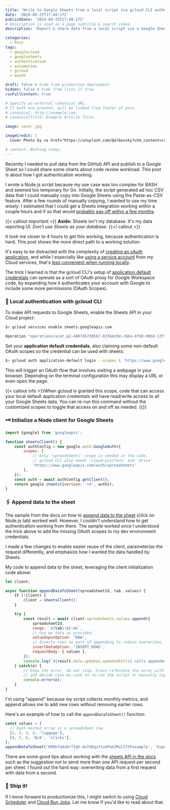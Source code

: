 ```yaml
---
title: 'Write to Google Sheets from a local script via gcloud CLI authentication'
date: '2024-09-25T17:48:17Z'
publishDate: '2024-09-25T17:48:17Z'
# Description is used as a page subtitle & search index.
description: 'Report & share data from a local script via a Google Sheet without implementing complicated authentication.'

categories:
  - Post
tags:
  - googlecloud
  - googlesheets
  - authentication
  - automation
  - gcloud
  - oauth

draft: false # hide from production deployment
hidden: false # hide from lists if true
rssFullContent: true

# Specify an external canonical URL.
# If both are present, will be linked from footer of post.
# canonical: http://example.com
# canonicalTitle: Example Article Title

image: cover.jpg

imageCredit: |
  Cover Photo by <a href="https://unsplash.com/@albovsky?utm_content=creditCopyText&utm_medium=referral&utm_source=unsplash">Glib Albovsky</a> on <a href="https://unsplash.com/photos/an-aerial-view-of-a-green-field-ClSDm_cFdOo?utm_content=creditCopyText&utm_medium=referral&utm_source=unsplash">Unsplash</a>

# context: Nothing today.
---
```


Recently I needed to pull data from the GitHub API and publish to a Google Sheet
so I could share some charts about code review workload. This post is about how
I got authentication working.

I wrote a Node.js script because my use case was too complex for BASH and
seemed too temporary for Go. Initially, the script generated ad hoc CSV data
that I could manually copy into Google Sheets using the Paste-as-CSV feature.
After a few rounds of manually copying, I wanted to use my time wisely: I
estimated that I could get a Sheets integration working within a couple hours
and if so that would
[probably pay off within a few months](https://dev.to/grayside/why-automate-1fac).

{{< callout important >}}
**Aside:** Sheets isn't my database. It's my data reporting UI.
*Don't use Sheets as your database.*
{{</ callout >}}

It took me closer to 4 hours to get this working, because authentication is
hard. This post shows the more direct path to a working solution.

It's easy to be distracted with the complexity of
[creating an oAuth application](https://developers.google.com/workspace/guides/configure-oauth-consent),
and while I especially like
[using a service account](https://developers.google.com/workspace/guides/create-credentials#service-account)
from my Cloud services, that's
[less convenient when running locally](https://cloud.google.com/sdk/docs/authorizing#service-account).

The trick I learned is that the gcloud CLI's setup of
[application default credentials](https://cloud.google.com/docs/authentication/application-default-credentials) can
operate as a sort of OAuth proxy for Google Workspace code, by expanding how it
authenticates your account with Google to include some more permissions
(OAuth Scopes).

### 🔐 Local authentication with gcloud CLI

To make API requests to Google Sheets, enable the Sheets API in your Cloud project:

```sh
$> gcloud services enable sheets.googleapis.com

Operation "operations/acat.p2-480745230567-02564c8d-c6ba-4f60-90bd-13f33e41f0fe" finished successfully.
```

Set your **application default credentials**, also claiming some non-default OAuth scopes so the credential can be used with sheets:

```sh
$> gcloud auth application-default login --scopes \ 'https://www.googleapis.com/auth/cloud-platform,https://www.googleapis.com/auth/drive,https://www.googleapis.com/auth/spreadsheets'
```

This will trigger an OAuth flow that involves visiting a webpage in your browser. Depending on the terminal configuration this may display a URL or even open the page.

{{< callout info >}}When gcloud is granted this scope, code that can access your local default application credentials will have read/write access to all your Google Sheets data. You can re-run this command without the customized scopes to toggle that access on and off as needed.
{{</callout>}}

### 🗝️ Initialize a Node client for Google Sheets

```js
import {google} from 'googleapis';

function sheetsClient() {
    const authConfig = new google.auth.GoogleAuth({
        scopes: [
            // Only 'spreadsheets' scope is needed in the code.
            // gcloud CLI also needs 'cloud-platform' and 'drive'.
            'https://www.googleapis.com/auth/spreadsheets'
        ],
    });
    const auth = await authConfig.getClient();
    return google.sheets({version: 'v4', auth});
}
```

### 🖇 Append data to the sheet

The sample from the docs on how to
[append data to the sheet](https://developers.google.com/sheets/api/guides/values#append_values)
(click on Node.js tab) worked well. However, I couldn't understand how to get
authentication working from there. The sample worked once I understood the
trick above to add the missing OAuth scopes to my dev environment credentials.

I made a few changes to enable easier reuse of the client, parameterize the
request differently, and emphasize how I wanted the data handled by Sheets.

My code to append data to the sheet, leveraging the client initialization code above:

```js
let client;

async function appendDataToSheet(spreadsheetId, tab, values) {
    if (!client) {
        client = sheetsClient();
    }

    try {
        const result = await client.spreadsheets.values.append({
            spreadsheetId,
            range: `${tab}!A2:AG`,
            // Use my data as provided.
            valueInputOption: 'RAW',
            // Inserts rows as part of appending to reduce overwrites.
            insertDataOption: 'INSERT_ROWS',
            requestBody: { values },
        });
        console.log(`${result.data.updates.updatedCells} cells appended.`);
    } catch(e) {
        // Show the error, do not stop. Cross-reference the error with terminal output
        // and decide case-by-case to re-run the script or manually copy data.
        console.error(e);
    }
}
```

I'm using "append" because my script collects monthly metrics, and append allows me to add new rows without removing earlier rows.

Here's an example of how to call the `appendDataToSheet()` function:

```js
const values = [
  // Each nested array is a spreadsheet row.
  [1, 2, 3, 4, 'luggage'],
  [4, 5, 6, 'N/A', 'sticks'],
];
appendDataToSheet('HPDkfqdu6rfIq5-4uTGDqz2tvmPxDZMul27JFexample', 'Exported Data Tab', values);
```

There are some good tips about working with the
[sheets API in the docs](https://developers.google.com/sheets/api/troubleshoot-api-errors)
such as the suggestion not to send more than one API request per second per
sheet. I found out the hard way: overwriting data from a first request with
data from a second.


### 🚀 Ship it!

If I move forward to productionize this, I might switch to using
[Cloud Scheduler](https://cloud.google.com/scheduler/docs) and
[Cloud Run Jobs](https://cloud.google.com/run/docs/quickstarts/jobs/build-create-nodejs).
Let me know if you'd like to read about that.
